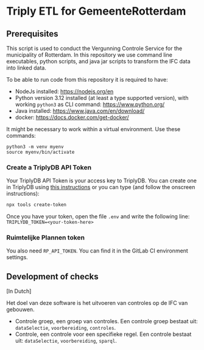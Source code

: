 # Triply ETL for GemeenteRotterdam

## Prerequisites

This script is used to conduct the Vergunning Controle Service for the municipality of Rotterdam. In this repository we use command line executables, python scripts, and java jar scripts to transform the IFC data into linked data.

To be able to run code from this repository it is required to have:

- NodeJs installed: https://nodejs.org/en
- Python version 3.12 installed (at least a type supported version), with working `python3` as CLI command: https://www.python.org/
- Java installed: https://www.java.com/en/download/
- docker: https://docs.docker.com/get-docker/

It might be necessary to work within a virtual environment. Use these commands:

```
python3 -m venv myenv
source myenv/bin/activate
```

### Create a TriplyDB API Token

Your TriplyDB API Token is your access key to TriplyDB. You can create one in TriplyDB using [this instructions](https://triply.cc/docs/api-token) or you can type (and follow the onscreen instructions):

```sh
npx tools create-token
```

Once you have your token, open the file `.env` and write the following line:
`TRIPLYDB_TOKEN=<your-token-here>`

### Ruimtelijke Plannen token

You also need `RP_API_TOKEN`. You can find it in the GitLab CI environment settings.

## Development of checks

[In Dutch]

Het doel van deze software is het uitvoeren van controles op de IFC van gebouwen.

- Controle groep, een groep van controles. Een controle groep bestaat uit: `dataSelectie`, `voorbereiding`, `controles`.
- Controle, een controle voor een specifieke regel. Een controle bestaat uit: `dataSelectie`, `voorbereiding`, `sparql`.
